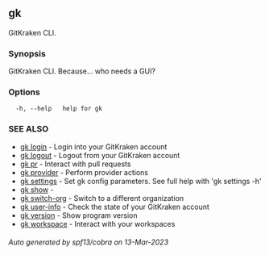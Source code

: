 ## gk

GitKraken CLI.

### Synopsis

GitKraken CLI. Because... who needs a GUI?

### Options

```
  -h, --help   help for gk
```

### SEE ALSO

* [gk login](gk_login.md)	 - Login into your GitKraken account
* [gk logout](gk_logout.md)	 - Logout from your GitKraken account
* [gk pr](gk_pr.md)	 - Interact with pull requests
* [gk provider](gk_provider.md)	 - Perform provider actions
* [gk settings](gk_settings.md)	 - Set gk config parameters. See full help with 'gk settings -h'
* [gk show](gk_show.md)	 - 
* [gk switch-org](gk_switch-org.md)	 - Switch to a different organization
* [gk user-info](gk_user-info.md)	 - Check the state of your GitKraken account
* [gk version](gk_version.md)	 - Show program version
* [gk workspace](gk_workspace.md)	 - Interact with your workspaces

###### Auto generated by spf13/cobra on 13-Mar-2023
